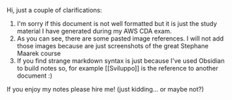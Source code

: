 Hi, just a couple of clarifications: 
1) I'm sorry if this document is not well formatted but it is just the study material I have generated during my AWS CDA exam.
2) As you can see, there are some pasted image references. I will not add those images because are just screenshots of the great Stephane Maarek course
3) If you find strange markdown syntax is just because I've used Obsidian to build notes so, for example [[Sviluppo]] is the reference to another document :) 

If you enjoy my notes please hire me! (just kidding... or maybe not?)
